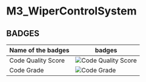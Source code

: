 # M3_WiperControlSystem


## BADGES

Name of the badges| badges|
|-----------------|-------|
|Code Quality Score|![Code Quality Score](https://api.codiga.io/project/33031/score/svg)
|Code Grade|![Code Grade](https://api.codiga.io/project/33031/status/svg)
